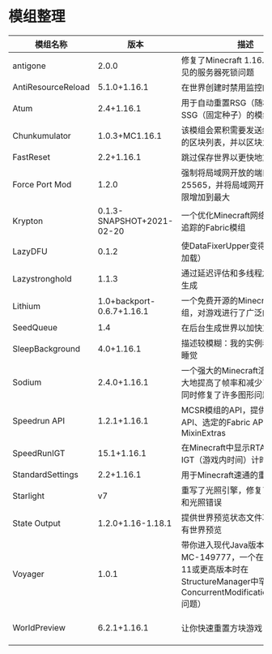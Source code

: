 # 模组整理
|模组名称|版本|描述|不兼容模组|
|---|---|---|---|
|antigone|2.0.0|修复了Minecraft 1.16.1中一个罕见的服务器死锁问题|无|
|AntiResourceReload|5.1.0+1.16.1|在世界创建时禁用监控的资源重载|无|
|Atum|2.4+1.16.1|用于自动重置RSG（随机种子）和SSG（固定种子）的模组|无|
|Chunkumulator|1.0.3+MC1.16.1|该模组会累积需要发送给每个玩家的区块列表，并以区块为单位发送|无|
|FastReset|2.2+1.16.1|跳过保存世界以更快地重置|无|
|Force Port Mod|1.2.0|强制将局域网开放的端口设置为25565，并将局域网开放的玩家上限增加到最大|无|
|Krypton|0.1.3-SNAPSHOT+2021-02-20|一个优化Minecraft网络堆栈和实体追踪的Fabric模组|无|
|LazyDFU|0.1.2|使DataFixerUpper变得更懒（延迟加载）|无|
|Lazystronghold|1.1.3|通过延迟评估和多线程加速要塞的生成|Chunkcacher|
|Lithium|1.0+backport-0.6.7+1.16.1|一个免费开源的Minecraft优化模组，对游戏进行了广泛的性能改进|无|
|SeedQueue|1.4|在后台生成世界以加快重置速度|无|
|SleepBackground|4.0+1.16.1|描述较模糊：我的实例看起来想要睡觉|Dynamic Menu FPS|
|Sodium|2.4.0+1.16.1|一个强大的Minecraft渲染引擎，极大地提高了帧率和减少了微卡顿，同时修复了许多图形问题|无|
|Speedrun API|1.2.1+1.16.1|MCSR模组的API，提供了配置API、选定的Fabric API模块和MixinExtras|无|
|SpeedRunIGT|15.1+1.16.1|在Minecraft中显示RTA（实时）和IGT（游戏内时间）计时器|无|
|StandardSettings|2.2+1.16.1|用于Minecraft速通的重置模组|无|
|Starlight|v7|重写了光照引擎，修复了光照性能和光照错误|Phosphor, OptiFabric|
|State Output|1.2.0+1.16-1.18.1|提供世界预览状态文件功能，但没有世界预览|无|
|Voyager|1.0.1|带你进入现代Java版本。（修复了MC-149777，一个在使用Java 11或更高版本时在StructureManager中罕见的ConcurrentModificationException问题）|无|
|WorldPreview|6.2.1+1.16.1|让你快速重置方块游戏|Set Spawn, Chunkcacher, OptiFabric| 

